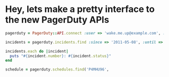 # Hey, lets make a pretty interface to the new PagerDuty APIs

```ruby
pagerduty = PagerDuty::API.connect :user => 'wake.me.up@example.com', :password => 'only_basic_auth'

incidents = pagerduty.incidents.find :since => '2011-05-08', :until => '2011-05-09'

incidents.each do |incident|
  puts "#{incident.number}: #{incident.status}"
end

schedule = pagerduty.schedules.find('P4MHU96',
```
